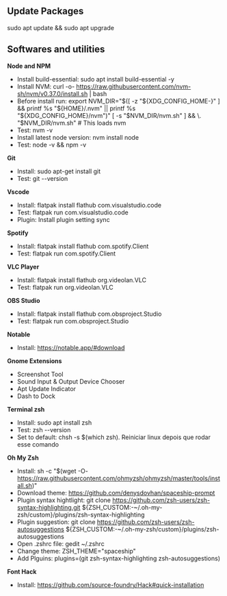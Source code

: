 ## Update Packages

sudo apt update && sudo apt upgrade

## Softwares and utilities

**Node and NPM**
* Install build-essential: sudo apt install build-essential -y
* Install NVM: curl -o- https://raw.githubusercontent.com/nvm-sh/nvm/v0.37.0/install.sh | bash
* Before install run: export NVM_DIR="$([ -z "${XDG_CONFIG_HOME-}" ] && printf %s "${HOME}/.nvm" || printf %s "${XDG_CONFIG_HOME}/nvm")"
[ -s "$NVM_DIR/nvm.sh" ] && \. "$NVM_DIR/nvm.sh" # This loads nvm
* Test: nvm -v
* Install latest node version: nvm install node
* Test: node -v && npm -v

**Git**
* Install: sudo apt-get install git
* Test: git --version

**Vscode**
* Install: flatpak install flathub com.visualstudio.code
* Test: flatpak run com.visualstudio.code
* Plugin: Install plugin setting sync

**Spotify**
* Install: flatpak install flathub com.spotify.Client
* Test: flatpak run com.spotify.Client

**VLC Player**
* Install: flatpak install flathub org.videolan.VLC
* Test: flatpak run org.videolan.VLC

**OBS Studio**
* Install: flatpak install flathub com.obsproject.Studio
* Test: flatpak run com.obsproject.Studio

**Notable**
* Install: https://notable.app/#download

**Gnome Extensions**
* Screenshot Tool 
* Sound Input & Output Device Chooser
* Apt Update Indicator
* Dash to Dock

**Terminal zsh**
* Install: sudo apt install zsh
* Test: zsh --version
* Set to default: chsh -s $(which zsh). Reiniciar linux depois que rodar esse comando

**Oh My Zsh**
* Install: sh -c "$(wget -O- https://raw.githubusercontent.com/ohmyzsh/ohmyzsh/master/tools/install.sh)"
* Download theme: https://github.com/denysdovhan/spaceship-prompt
* Plugin syntax hightlight: git clone https://github.com/zsh-users/zsh-syntax-highlighting.git ${ZSH_CUSTOM:-~/.oh-my-zsh/custom}/plugins/zsh-syntax-highlighting
* Plugin suggestion: git clone https://github.com/zsh-users/zsh-autosuggestions ${ZSH_CUSTOM:-~/.oh-my-zsh/custom}/plugins/zsh-autosuggestions
* Open .zshrc file: gedit ~/.zshrc
* Change theme: ZSH_THEME="spaceship"
* Add Plguins: plugins=(git zsh-syntax-highlighting zsh-autosuggestions)

**Font Hack**
* Install: https://github.com/source-foundry/Hack#quick-installation 
